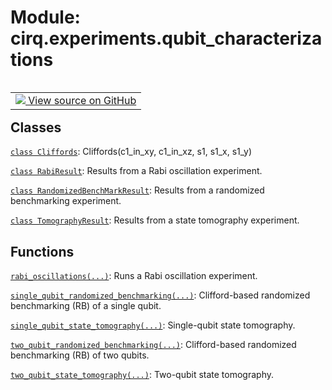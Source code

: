 <div itemscope itemtype="http://developers.google.com/ReferenceObject">
<meta itemprop="name" content="cirq.experiments.qubit_characterizations" />
<meta itemprop="path" content="Stable" />
</div>

# Module: cirq.experiments.qubit_characterizations

<!-- Insert buttons and diff -->

<table class="tfo-notebook-buttons tfo-api" align="left">

<td>
  <a target="_blank" href="https://github.com/quantumlib/cirq/tree/master/cirq/experiments/qubit_characterizations.py">
    <img src="https://www.tensorflow.org/images/GitHub-Mark-32px.png" />
    View source on GitHub
  </a>
</td>
</table>







## Classes

[`class Cliffords`](../../cirq/experiments/qubit_characterizations/Cliffords.md): Cliffords(c1_in_xy, c1_in_xz, s1, s1_x, s1_y)

[`class RabiResult`](../../cirq/experiments/RabiResult.md): Results from a Rabi oscillation experiment.

[`class RandomizedBenchMarkResult`](../../cirq/experiments/RandomizedBenchMarkResult.md): Results from a randomized benchmarking experiment.

[`class TomographyResult`](../../cirq/experiments/TomographyResult.md): Results from a state tomography experiment.

## Functions

[`rabi_oscillations(...)`](../../cirq/experiments/rabi_oscillations.md): Runs a Rabi oscillation experiment.

[`single_qubit_randomized_benchmarking(...)`](../../cirq/experiments/single_qubit_randomized_benchmarking.md): Clifford-based randomized benchmarking (RB) of a single qubit.

[`single_qubit_state_tomography(...)`](../../cirq/experiments/single_qubit_state_tomography.md): Single-qubit state tomography.

[`two_qubit_randomized_benchmarking(...)`](../../cirq/experiments/two_qubit_randomized_benchmarking.md): Clifford-based randomized benchmarking (RB) of two qubits.

[`two_qubit_state_tomography(...)`](../../cirq/experiments/two_qubit_state_tomography.md): Two-qubit state tomography.

